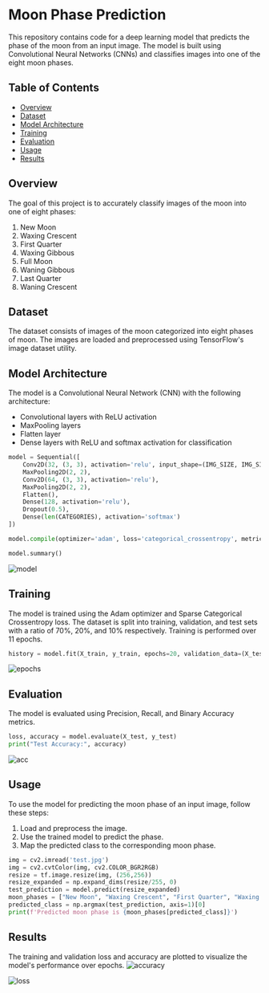 # Moon Phase Prediction

This repository contains code for a deep learning model that predicts the phase of the moon from an input image. The model is built using Convolutional Neural Networks (CNNs) and classifies images into one of the eight moon phases.

## Table of Contents
- [Overview](#overview)
- [Dataset](#dataset)
- [Model Architecture](#model-architecture)
- [Training](#training)
- [Evaluation](#evaluation)
- [Usage](#usage)
- [Results](#results)

## Overview
The goal of this project is to accurately classify images of the moon into one of eight phases:
1. New Moon
2. Waxing Crescent
3. First Quarter
4. Waxing Gibbous
5. Full Moon
6. Waning Gibbous
7. Last Quarter
8. Waning Crescent

## Dataset
The dataset consists of images of the moon categorized into eight phases of moon. The images are loaded and preprocessed using TensorFlow's image dataset utility.

## Model Architecture
The model is a Convolutional Neural Network (CNN) with the following architecture:
- Convolutional layers with ReLU activation
- MaxPooling layers
- Flatten layer
- Dense layers with ReLU and softmax activation for classification

```python
model = Sequential([
    Conv2D(32, (3, 3), activation='relu', input_shape=(IMG_SIZE, IMG_SIZE, 3)),
    MaxPooling2D(2, 2),
    Conv2D(64, (3, 3), activation='relu'),
    MaxPooling2D(2, 2),
    Flatten(),
    Dense(128, activation='relu'),
    Dropout(0.5),
    Dense(len(CATEGORIES), activation='softmax')
])

model.compile(optimizer='adam', loss='categorical_crossentropy', metrics=['accuracy'])

model.summary()
```
![model](https://github.com/user-attachments/assets/c2e99836-7930-4790-a0cf-5ad0943010b5)


## Training
The model is trained using the Adam optimizer and Sparse Categorical Crossentropy loss. The dataset is split into training, validation, and test sets with a ratio of 70%, 20%, and 10% respectively. Training is performed over 11 epochs.

```python
history = model.fit(X_train, y_train, epochs=20, validation_data=(X_test, y_test))
```
![epochs](https://github.com/user-attachments/assets/b98d36e6-4fda-45fe-b7bb-b33a40b57a09)


## Evaluation
The model is evaluated using Precision, Recall, and Binary Accuracy metrics. 

```python
loss, accuracy = model.evaluate(X_test, y_test)
print("Test Accuracy:", accuracy)
```

![acc](https://github.com/user-attachments/assets/207b1e21-a604-448d-bf52-a180e50fee89)


## Usage
To use the model for predicting the moon phase of an input image, follow these steps:

1. Load and preprocess the image.
2. Use the trained model to predict the phase.
3. Map the predicted class to the corresponding moon phase.

```python
img = cv2.imread('test.jpg')
img = cv2.cvtColor(img, cv2.COLOR_BGR2RGB)
resize = tf.image.resize(img, (256,256))
resize_expanded = np.expand_dims(resize/255, 0)
test_prediction = model.predict(resize_expanded)
moon_phases = ["New Moon", "Waxing Crescent", "First Quarter", "Waxing Gibbous", "Full Moon", "Waning Gibbous", "Last Quarter", "Waning Crescent"]
predicted_class = np.argmax(test_prediction, axis=1)[0]
print(f'Predicted moon phase is {moon_phases[predicted_class]}')
```

## Results
The training and validation loss and accuracy are plotted to visualize the model's performance over epochs.
![accuracy](https://github.com/user-attachments/assets/3fbab1fe-3327-48e7-b9ca-501172fc552b)


![loss](https://github.com/user-attachments/assets/7a89291e-d8fd-458a-942e-d12f33c46214)




